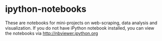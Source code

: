 ipython-notebooks
=================
These are notebooks for mini-projects on web-scraping, data analysis and visualization. If you do not have iPython notebook installed, you can view the notebooks via http://nbviewer.ipython.org